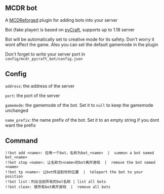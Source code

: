 MCDR bot 
--------
A [MCDReforged](https://github.com/Fallen-Breath/MCDReforged) plugin for adding bots into your server

Bot (fake player) is based on [pyCraft](https://github.com/ammaraskar/pyCraft), supports up to 1.18 server

Bot will be automatically set to creative mode for its safety. Don't worry it wont affect the game. Also you can set the default gamemode in the plugin

Don't forget to write your server port in `config/mcdr_pycraft_bot/config.json`

## Config

`address`: the address of the server

`port`: the port of the server

`gamemode`: the gamemode of the bot. Set it to `null` to keep the gamemode unchanged

`name_prefix`: the name prefix of the bot. Set it to an empty string if you dont want the prefix

## Command

```
!!bot add <name>: 召唤一个bot，名称为bot_<name>  |  summon a bot named bot_<name>
!!bot stop <name>: 让名称为<name>的bot离开游戏  |  remove the bot named <name>
!!bot tp <name>: 让bot传送到你的位置  |  teleport the bot to your position
!!bot list：列出当前所有的bot名称 | list all bots
!!bot clean: 使所有bot离开游戏  |  remove all bots
```
